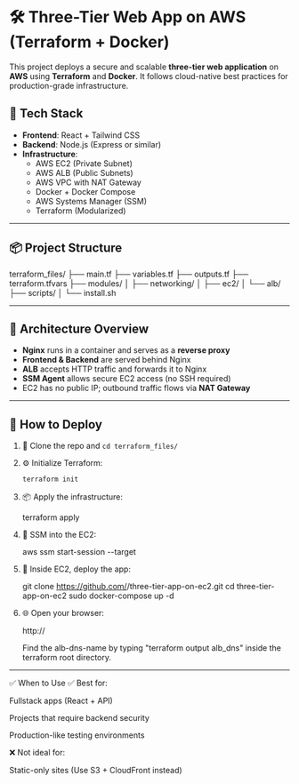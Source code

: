 # 🛠️ Three-Tier Web App on AWS (Terraform + Docker)

This project deploys a secure and scalable **three-tier web application** on **AWS** using **Terraform** and **Docker**. It follows cloud-native best practices for production-grade infrastructure.

## 🚀 Tech Stack

- **Frontend**: React + Tailwind CSS
- **Backend**: Node.js (Express or similar)
- **Infrastructure**: 
  - AWS EC2 (Private Subnet)
  - AWS ALB (Public Subnets)
  - AWS VPC with NAT Gateway
  - Docker + Docker Compose
  - AWS Systems Manager (SSM)
  - Terraform (Modularized)

---

## 📦 Project Structure

terraform_files/
├── main.tf
├── variables.tf
├── outputs.tf
├── terraform.tfvars
├── modules/
│ ├── networking/
│ ├── ec2/
│ └── alb/
├── scripts/
│ └── install.sh


---

## 🔐 Architecture Overview

- **Nginx** runs in a container and serves as a **reverse proxy**
- **Frontend & Backend** are served behind Nginx
- **ALB** accepts HTTP traffic and forwards it to Nginx
- **SSM Agent** allows secure EC2 access (no SSH required)
- EC2 has no public IP; outbound traffic flows via **NAT Gateway**

---

## 🧪 How to Deploy

1. 🧱 Clone the repo and `cd terraform_files/`

2. ⚙️ Initialize Terraform:
   ```bash
   terraform init
3. 📦 Apply the infrastructure:

    terraform apply

4. 🔑 SSM into the EC2:

    aws ssm start-session --target <instance-id>

5. 🐳 Inside EC2, deploy the app:

    git clone https://github.com/<your-username>/three-tier-app-on-ec2.git
    cd three-tier-app-on-ec2
    sudo docker-compose up -d

6. 🌐 Open your browser:

    http://<alb-dns-name>

    Find the alb-dns-name by typing "terraform output alb_dns" inside the terraform root directory.

---

✅ When to Use
✅ Best for:

Fullstack apps (React + API)

Projects that require backend security

Production-like testing environments

❌ Not ideal for:

Static-only sites (Use S3 + CloudFront instead)

